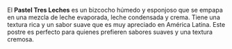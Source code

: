 El **Pastel Tres Leches** es un bizcocho húmedo y esponjoso que se empapa en una mezcla de leche evaporada, leche condensada y crema. Tiene una textura rica y un sabor suave que es muy apreciado en América Latina. Este postre es perfecto para quienes prefieren sabores suaves y una textura cremosa.
